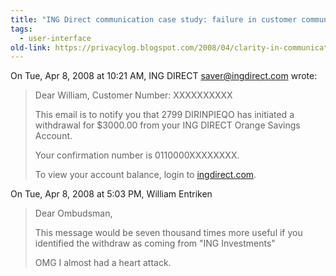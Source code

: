 ```yaml
---
title: "ING Direct communication case study: failure in customer communication"
tags:
  - user-interface
old-link: https://privacylog.blogspot.com/2008/04/clarity-in-communications-do-it.html
---
```


On Tue, Apr 8, 2008 at 10:21 AM, ING DIRECT <saver@ingdirect.com> wrote:

> Dear William, Customer Number: XXXXXXXXXX
>
> This email is to notify you that 2799 DIRINPIEQO has initiated a withdrawal for $3000.00 from your ING DIRECT Orange Savings Account.
>
> Your confirmation number is 0110000XXXXXXXX.
>
> To view your account balance, login to [ingdirect.com](https://www.ingdirect.com/).

On Tue, Apr 8, 2008 at 5:03 PM, William Entriken

> Dear Ombudsman,
>
> This message would be seven thousand times more useful if you identified the withdraw as coming from "ING Investments"
>
> OMG I almost had a heart attack.
